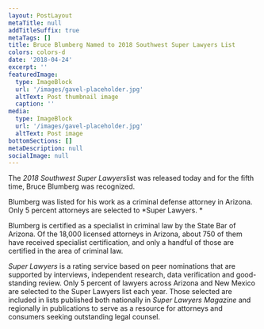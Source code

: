 ```yaml
---
layout: PostLayout
metaTitle: null
addTitleSuffix: true
metaTags: []
title: Bruce Blumberg Named to 2018 Southwest Super Lawyers List
colors: colors-d
date: '2018-04-24'
excerpt: ''
featuredImage:
  type: ImageBlock
  url: '/images/gavel-placeholder.jpg'
  altText: Post thumbnail image
  caption: ''
media:
  type: ImageBlock
  url: '/images/gavel-placeholder.jpg'
  altText: Post image
bottomSections: []
metaDescription: null
socialImage: null
---
```


The *2018 Southwest Super Lawyers*list was released today and for the fifth time, Bruce Blumberg was recognized.

Blumberg was listed for his work as a criminal defense attorney in Arizona. Only 5 percent attorneys are selected to *Super Lawyers. *

Blumberg is certified as a specialist in criminal law by the State Bar of Arizona. Of the 18,000 licensed attorneys in Arizona, about 750 of them have received specialist certification, and only a handful of those are certified in the area of criminal law.

*Super Lawyers* is a rating service based on peer nominations that are supported by interviews, independent research, data verification and good-standing review. Only 5 percent of lawyers across Arizona and New Mexico are selected to the Super Lawyers list each year. Those selected are included in lists published both nationally in *Super Lawyers Magazine* and regionally in publications to serve as a resource for attorneys and consumers seeking outstanding legal counsel.
